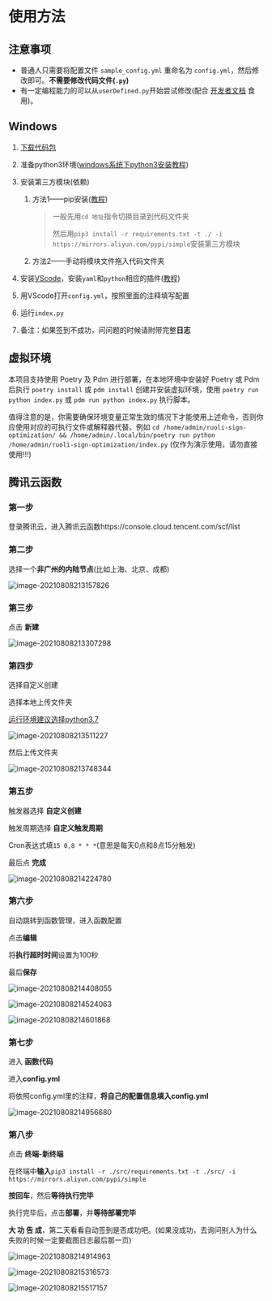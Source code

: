 # 使用方法

## 注意事项

* 普通人只需要将配置文件 `sample_config.yml` 重命名为 `config.yml`，然后修改即可。**不需要修改代码文件(`.py`)**
* 有一定编程能力的可以从`userDefined.py`开始尝试修改(配合 [开发者文档](开发者文档.md) 食用)。

## Windows

1. [下载代码包](https://github.com/IceTiki/ruoli-sign-optimization/archive/refs/heads/master.zip)

2. 准备python3环境([windows系统下python3安装教程](https://moe.best/baidu/?知乎%20windows系统怎么安装python3))

3. 安装第三方模块(依赖)

   1. 方法1——pip安装([教程](https://moe.best/baidu/?怎么用pip指令安装requirement.txt))

      > 一般先用```cd 地址```指令切换目录到代码文件夹
      >
      > 然后用```pip3 install -r requirements.txt -t ./ -i https://mirrors.aliyun.com/pypi/simple```安装第三方模块

   2. 方法2——手动将模块文件拖入代码文件夹

4. 安装[VScode](https://code.visualstudio.com/Download)，安装```yaml```和```python```相应的插件([教程](https://moe.best/baidu/?怎么安装vscode插件))

5. 用VScode打开```config.yml```，按照里面的注释填写配置

6. 运行```index.py```

7. 备注：如果签到不成功，问问题的时候请附带完整**日志**

## 虚拟环境

本项目支持使用 Poetry 及 Pdm 进行部署，在本地环境中安装好 Poetry 或 Pdm 后执行 `poetry install` 或 `pdm install` 创建并安装虚拟环境，使用 `poetry run python index.py` 或 `pdm run python index.py` 执行脚本。

值得注意的是，你需要确保环境变量正常生效的情况下才能使用上述命令，否则你应使用对应的可执行文件或解释器代替。例如 `cd /home/admin/ruoli-sign-optimization/ && /home/admin/.local/bin/poetry run python /home/admin/ruoli-sign-optimization/index.py` (仅作为演示使用，请勿直接使用!!!)

## 腾讯云函数

### 第一步

登录腾讯云，进入腾讯云函数https://console.cloud.tencent.com/scf/list

### 第二步

选择一个**非广州的内陆节点**(比如上海、北京、成都)

![image-20210808213157826](使用方法.assets/image-20210808213157826.png)

### 第三步

点击 **新建**

![image-20210808213307298](使用方法.assets/image-20210808213307298.png)

### 第四步

选择自定义创建

选择本地上传文件夹

<u>运行环境建议选择python3.7</u>

![image-20210808213511227](使用方法.assets/image-20210808213511227.png)

然后上传文件夹

![image-20210808213748344](使用方法.assets/image-20210808213748344.png)

### 第五步

触发器选择 **自定义创建**

触发周期选择 **自定义触发周期**

Cron表达式填```15 0,8 * * *```(意思是每天0点和8点15分触发)

最后点 **完成**

![image-20210808214224780](使用方法.assets/image-20210808214224780.png)

### 第六步

自动跳转到函数管理，进入函数配置

点击**编辑**

将**执行超时时间**设置为100秒

最后**保存**

![image-20210808214408055](使用方法.assets/image-20210808214408055.png)

![image-20210808214524063](使用方法.assets/image-20210808214524063.png)

![image-20210808214601868](使用方法.assets/image-20210808214601868.png)

### 第七步

进入 **函数代码**

进入**config.yml**

将依照config.yml里的注释，**将自己的配置信息填入config.yml**

![image-20210808214956680](使用方法.assets/image-20210808214956680.png)

### 第八步

点击 **终端-新终端**

在终端中**输入**```pip3 install -r ./src/requirements.txt -t ./src/ -i https://mirrors.aliyun.com/pypi/simple```

**按回车**，然后**等待执行完毕**

执行完毕后，点击**部署**，并**等待部署完毕**

**大 功 告 成**，第二天看看自动签到是否成功吧。(如果没成功，去询问别人为什么失败的时候一定要截图日志最后那一页)

![image-20210808214914963](使用方法.assets/image-20210808214914963.png)

![image-20210808215316573](使用方法.assets/image-20210808215316573.png)

![image-20210808215517157](使用方法.assets/image-20210808215517157.png)

